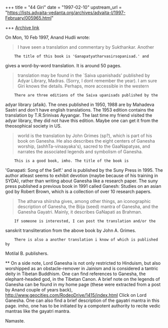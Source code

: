 +++
title = "44 Giri"
date = "1997-02-10"
upstream_url = "https://lists.advaita-vedanta.org/archives/advaita-l/1997-February/005965.html"

+++
[Archive link](https://lists.advaita-vedanta.org/archives/advaita-l/1997-February/005965.html)

On Mon, 10 Feb 1997, Anand Hudli wrote:

>    I have seen a translation and commentary by Sukthankar. Another

        The title of this book is 'Ganapatyatharvasirsopanisad.' and
gives a word-by-word translation. It is around 50 pages.

>    translation may be found in the `Saiva upanishads' published by
>    Adyar Library, Madras. (Sorry, I dont remember the year). I am sure
>    Giri knows the details. Perhaps, more accessible in the western

        There are three editions of the Saiva upanisads published by the
adyar library (afaik). The ones published in 1950, 1988 are by Mahadeva
Sastri and don't have english translations. The 1953 edition contains the
translation by T.R.Srinivas Ayyangar. The last time my friend visited the
adyar library, they did not have this edition. Maybe one can get it from
the theosophical society in US.

>    world is the translation by John Grimes (sp?), which is part of his
>    book on Ganesha. He also describes the eight centers of Ganesha worship,
>    (ashhTa-vinaayaka's), sacred to the GaaNapatyas, and narrates the
>    associated legends and symbolism of Ganesha.

        This is a good book, imho. The title of the book is
'Ganapati: Song of the Self.' and is published by the Suny Press in 1995.
The author atleast seems to exhibit devotion (maybe because of his
training in SYDA), rather than writing about Ganesha like a research paper.
The suny press published a previous book in 1991 called Ganesh: Studies
on an asian god by Robert Brown, which is a collection of over 10 research
papers.

>    The atharva shiirsha gives, among other things, an iconographic
>    description of Ganesha, the Biija (seed) mantra of Ganesha, and the
>    Ganesha Gayatri. Mainly, it describes GaNapati as Brahman.

        If someone is interested, I can post the translation and/or the
sanskrit transliteration from the above book by John A. Grimes.

        There is also a another translation i know of which is published by
Motilal B. publishers.

**
        On a side note, Lord Ganesha is not only restricted to Hinduism,
but also worshipped as an obstacle-remover in Jainism and is considered a
tantric deity in Tibetan Buddhism. One can find references to
Ganesha, the elephant-headed god, in the Tibetan Canon. A brief note on
the legends of Ganesha can be found in my home page (these were extracted
from a post by Anand couple of years back),
http://www.geocities.com/RodeoDrive/1415/index.html
Click on Lord Ganesha. One can also find a brief description of the
gayatri mantra in this page. imho, one has to be initiated by a compotent
authority to recite vedic mantras like the gayatri mantra.

Namaste.


